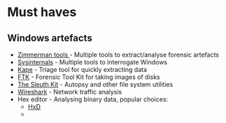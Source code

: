 # Must haves

## Windows artefacts

* [Zimmerman tools ](https://ericzimmerman.github.io/#!index.md) - Multiple tools to extract/analyse forensic artefacts
* [Sysinternals](https://learn.microsoft.com/en-us/sysinternals/) - Multiple tools to interrogate Windows
* [Kape](https://www.kroll.com/en-gb/services/cyber-risk/incident-response-litigation-support/kroll-artifact-parser-extractor-kape) - Triage tool for quickly extracting data
* [FTK](https://www.exterro.com/digital-forensics-software/forensic-toolkit) - Forensic Tool Kit for taking images of disks
* [The Sleuth Kit](https://www.sleuthkit.org/) - Autopsy and other file system utilities
* [Wireshark](https://www.wireshark.org/) - Network traffic analysis
* Hex editor - Analysing binary data, popular choices:
  * [HxD](https://mh-nexus.de/en/hxd/)
  *

